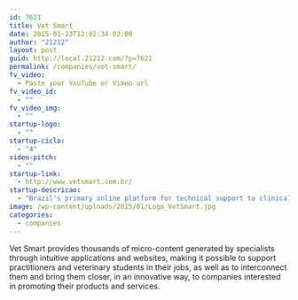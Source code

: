 ```yaml
---
id: 7621
title: Vet Smart
date: 2015-01-23T12:02:34-03:00
author: "21212"
layout: post
guid: http://local.21212.com/?p=7621
permalink: /companies/vet-smart/
fv_video:
  - Paste your YouTube or Vimeo url
fv_video_id:
  - ""
fv_video_img:
  - ""
startup-logo:
  - ""
startup-ciclo:
  - "4"
video-pitch:
  - ""
startup-link:
  - http://www.vetsmart.com.br/
startup-descricao:
  - "Brazil's primary online platform for technical support to clinical veterinarians."
image: /wp-content/uploads/2015/01/Logo_VetSmart.jpg
categories:
  - companies
---
```

Vet Smart provides thousands of micro-content generated by specialists through intuitive applications and websites, making it possible to support practitioners and veterinary students in their jobs, as well as to interconnect them and bring them closer, in an innovative way, to companies interested in promoting their products and services.
